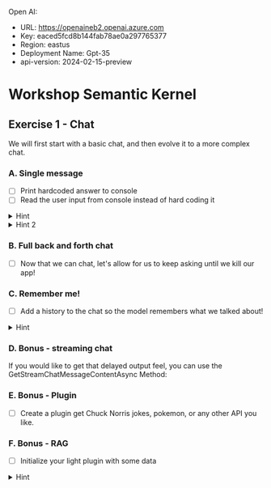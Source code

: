 
Open AI: 
- URL: https://openaineb2.openai.azure.com
- Key: eaced5fcd8b144fab78ae0a297765377
- Region: eastus
- Deployment Name: Gpt-35
- api-version: 2024-02-15-preview

# Workshop Semantic Kernel

## Exercise 1 - Chat
We will first start with a basic chat, and then evolve it to a more complex chat.

### A. Single message
 - [ ] Print hardcoded answer to console
 - [ ] Read the user input from console instead of hard coding it

<details><summary>Hint</summary>
Configure Kernel 

```csharp
var kernelBuilder = Kernel.CreateBuilder();
var config = new { modelID = "gpt-4", azureEndpoint = "", apiKey = "….." };
kernelBuilder.AddAzureOpenAIChatCompletion(config.modelID, config.azureEndpoint,config.apiKey);
var kernel = kernelBuilder.Build();
```
</details>
<details>
<summary>Hint 2</summary>
Invoke Service

```csharp
var chatService = kernel.GetRequiredService<IChatCompletionService>();
var chatResponse = await chatService.GetChatMessageContentAsync("Hi! How are you?");
Console.WriteLine(chatResponse);
```
</details>

 ### B. Full back and forth chat
 - [ ] Now that we can chat, let's allow for us to keep asking until we kill our app!
    

### C. Remember me!
 - [ ] Add a history to the chat so the model remembers what we talked about!
<details>
<summary>Hint</summary>
Keep array of messages to pass to call

</details>


### D. Bonus - streaming chat
 If you would like to get that delayed output feel, you can
 use the GetStreamChatMessageContentAsync Method:

### E. Bonus - Plugin
 - [ ] Create a plugin get Chuck Norris jokes, pokemon, or any other API you like.

### F. Bonus - RAG
 - [ ] Initialize your light plugin with some data
<details>
<summary>Hint</summary>

[URL Hint](https://learn.microsoft.com/en-us/semantic-kernel/get-started/quick-start-guide?pivots=programming-language-csharp#6-add-plugins)

</details>
